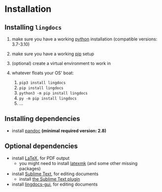 # Installation

## Installing `lingdocs`

1.  make sure you have a working [python](http://python.org/)
    installation (compatible versions: 3.7-3.10)
2.  make sure you have a working
    [pip](https://pip.pypa.io/en/stable/installation/) setup
3.  (optional) create a virtual environment to work in
4.  whatever floats your OS' boat:

    1.  `pip3 install lingdocs`
    2.  `pip install lingdocs`
    3.  `python3 -m pip install lingdocs`
    4.  `py -m pip install lingdocs`
    5.  ...

## Installing dependencies

-   install [pandoc](https://pandoc.org/) **(minimal required version:
    2.8)**

## Optional dependencies

* install [LaTeX](https://www.latex-project.org/get/), for PDF output
    * you might need to install [latexmk](https://mg.readthedocs.io/latexmk.html) (and some other missing packages)
* install [Sublime Text](https://www.sublimetext.com/), for editing documents
    * install [the Sublime Text plugin](https://github.com/fmatter/lingdocs-sublime/)
* install [lingdocs-gui](https://github.com/fmatter/lingdocs-gui/), for editing documents
